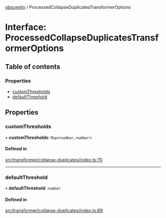 [obscenity](../README.md) / ProcessedCollapseDuplicatesTransformerOptions

# Interface: ProcessedCollapseDuplicatesTransformerOptions

## Table of contents

### Properties

- [customThresholds](ProcessedCollapseDuplicatesTransformerOptions.md#customthresholds)
- [defaultThreshold](ProcessedCollapseDuplicatesTransformerOptions.md#defaultthreshold)

## Properties

### customThresholds

• **customThresholds**: `Map`<`number`, `number`\>

#### Defined in

[src/transformer/collapse-duplicates/index.ts:70](https://github.com/jo3-l/obscenity/blob/79cfa63/src/transformer/collapse-duplicates/index.ts#L70)

___

### defaultThreshold

• **defaultThreshold**: `number`

#### Defined in

[src/transformer/collapse-duplicates/index.ts:69](https://github.com/jo3-l/obscenity/blob/79cfa63/src/transformer/collapse-duplicates/index.ts#L69)
